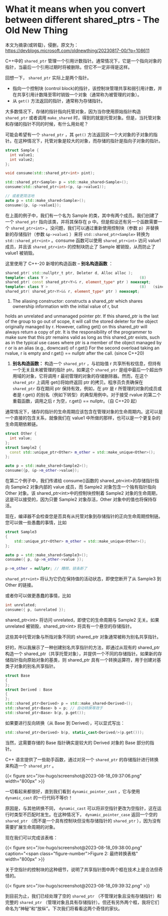 # What it means when you convert between different shared_ptrs - The Old New Thing


本文为摘录(或转载)，侵删，原文为： https://devblogs.microsoft.com/oldnewthing/20230817-00/?p=108611

C++中的 `shared_ptr` 管理一个引用计数指针。通常情况下，它是一个指向对象的指针，当最后一个引用过期时将被删除。但它不一定非得是这样。

回想一下， `shared_ptr` 实际上是两个指针。

-   指向一个控制块 (control block)的指针，该控制块管理共享和弱引用计数，并在共享引用计数降至零时销毁一个对象（通常称为被管理的对象）。
-   从 `get()` 方法返回的指针，通常称为存储指针。

大多数情况下，存储的指针指向托管对象，因为当你使用原始指针构造 `shared_ptr` 或者调用
`make_shared` 时，得到的就是托管对象。但是，当托管对象和存储的指针不同的时候，有什么用处呢？

可能会希望有一个 `shared_ptr` ，其 `get()` 方法返回另一个大对象的子对象的指针。在这种情况下，托管对象是较大的对象，而存储的指针是指向子对象的指针。

```c++
struct Sample {
  int value1;
  int value2;
};

void consume(std::shared_ptr<int> pint);

std::shared_ptr<Sample> p = std::make_shared<Sample>();
consume(std::shared_ptr<int>(p, &p->value1));

// 或者更简洁地
auto p = std::make_shared<Sample>();
consume({p, &p->value1});
```

在上面的例子中，我们有一个名为 Sample 的类，其中有两个成员。我们创建了一个 `shared_ptr`
指向该类，并将其保存在 p 中。但是假设还有另一个函数需要一个 `shared_ptr<int>` 。没问题，我们可以通过重新使用控制块（参数 p）并替换新的存储指针（参数 `&p->value1` ）来将
`std::shared_ptr<Sample>` 转换为 `std::shared_ptr<int>` 。consume 函数可以使用
`shared_ptr<int>` 访问 value1 成员，并且该 `shared_ptr<int>` 的控制块防止了 Sample 被销毁，从而防止了 value1 被销毁。

这里使用了 C++-20 新增的构造函数 &#x2013; **别名构造函数** ：

```c++
shared_ptr( std::nullptr_t ptr, Deleter d, Alloc alloc );
template< class Y >   										(8)
shared_ptr( const shared_ptr<Y>& r, element_type* ptr ) noexcept;
template< class Y >   										(8)   (since C++20)
shared_ptr( shared_ptr<Y>&& r, element_type* ptr ) noexcept;
```

1.  The aliasing constructor: constructs a shared_ptr which shares ownership information with the initial value of r, but

holds an unrelated and unmanaged pointer ptr. If this shared_ptr is the last of the group to go out of scope, it will
call the stored deleter for the object originally managed by r. However, calling get() on this shared_ptr will always
return a copy of ptr. It is the responsibility of the programmer to make sure that this ptr remains valid as long as
this shared_ptr exists, such as in the typical use cases where ptr is a member of the object managed by r or is an alias
(e.g., downcast) of r.get() For the second overload taking an rvalue, r is empty and r.get() == nullptr after the call.
(since C++20)

1.  **别名构造函数：** 构造一个 `shared_ptr` ，与初始值 r 共享所有权信息，但持有一个无关且未被管理的指针 ptr。如果这个 `shared_ptr` 是组中最后一个超出作用域的对象，它将调用 r
    最初管理的对象的存储删除器。然而，在这个 `shared_ptr` 上调用 get()将始终返回 ptr 的拷贝。程序员负责确保在 `shared_ptr` 存在期间 ptr 保持有效，例如，在 ptr 是 r 所管理的对象的成员或者是 r.get() 的别名（例如下转型）的典型用例中。对于接受 rvalue 的第二个重载函数，调用之后 r 为空，r.get() == nullptr。（自 C++20 起）

通常情况下，储存的指针的生命周期应该包含在管理对象的生命周期内。这可以是一个直接的包含关系，就像我们在 value1 中所做的那样，也可以是一个更复杂的生命周期依赖链。

```c++
struct Other {
  int value;
};
struct Sample2 {
  const std::unique_ptr<Other> m_other = std::make_unique<Other>();
};

auto p = std::make_shared<Sample2>();
consume({p, &p->m_other->value});
```

在第二个例子中，我们传递给 consume()函数的 shared_ptr&lt;int&gt;的存储指针指向 Sample2 对象内部的
value 成员，而 Sample2 对象包含一个独有指针指向 Other 对象。该 shared_ptr&lt;int&gt;中的控制块控制着
Sample2 对象的生命周期，这是可以接受的，因为只要 Sample2 对象存活，Other 对象中的值也将保持存活。

现在，编译器不会检查您是否具有从托管对象到存储指针的正向生命周期控制链。您可以做一些愚蠢的事情，比如

```c++
struct Sample3
{
    std::unique_ptr<Other> m_other = std::make_unique<Other>();
};

auto p = std::make_shared<Sample3>();
consume({ p, &p->m_other->value });

p->m_other = nullptr; // 糟糕，链条断了
```

`shared_ptr<int>` 将认为它仍在保持值的活动状态，即使您断开了从 Sample3 到 Other 的链接。

或者你可以做更愚蠢的事情，比如

```c++
int unrelated;
consume({ p, &unrelated });
```

shared_ptr&lt;int&gt; 将访问 unrelated，即使它的生命周期与 Sample2 无关。如果 unrelated 被销毁，shared_ptr&lt;int&gt; 将具有一个悬空的存储指针。

这些其中托管对象与所指对象不同的 shared_ptr 对象通常被称为别名共享指针。

好的，所以我展示了一种创建别名共享指针的方法，即通过从现有的 shared_ptr 构造一个
shared_ptr（共享托管对象），并提供一个不同的存储指针。如果新的存储指针指向原始对象的基类，则 shared_ptr 具有一个转换运算符，用于创建对基类子对象的别名共享指针。

```c++
struct Base
{
};
struct Derived : Base
{
};
std::shared_ptr<Derived> p = std::make_shared<Derived>();
std::shared_ptr<Base> b = p; // 自动转换等效于
std::shared_ptr<Base> b(p, p.get());
```

如果要进行反向转换（从 Base 到 Derived），可以显式写出：

```c++
std::shared_ptr<Derived> b(p, static_cast<Derived/>(p.get()));
```

当然，这需要存储的 Base 指针确实是较大的 Derived 对象的 Base 部分的指针。

C++ 语言提供了一些助手函数，通过对另一个 `shared_ptr` 的存储指针进行转换来构造一个 `shared_ptr` 。

<a id="figure--fig:screenshot@2023-08-18-09:37:06"></a>

{{< figure src="/ox-hugo/screenshot@2023-08-18_09:37:06.png" width="800px" >}}

一切看起来都很好，直到我们看到 `dynamic_pointer_cast` ，它与使用 `dynamic_cast` 的一行代码不等价！

原因是，与其他转换不同， `dynamic_cast` 可以将非空指针更改为空指针，这在运行时类型不匹配时发生。在这种情况下， `dynamic_pointer_case` 返回一个空的 `shared_ptr` （而不是一个具有控制块但没有存储指针的 `shared_ptr` ），因为没有需要扩展生命周期的对象。

现在我们可以完成该表格：

<a id="figure--fig:screenshot@2023-08-18-09:38:00"></a>

{{< figure src="/ox-hugo/screenshot@2023-08-18_09:38:00.png" caption="<span class=\"figure-number\">Figure 2: </span>最终转换表格" width="800px" >}}

关于空指针的控制块的这种细节，说明了共享指针图中两个框在技术上是合法但奇怪的。

<a id="figure--fig:screenshot@2023-08-18-09:39:32"></a>

{{< figure src="/ox-hugo/screenshot@2023-08-18_09:39:32.png" >}}

到目前为止，我们已经处理了空的 `shared_ptr` （不管理对象且没有存储指针）和完整的
`shared_ptr` （管理对象且具有存储指针）。但还有另外两个框，我将它们命名为“神秘”和“放纵”。下次我们将看看这两个奇怪的家伙。

